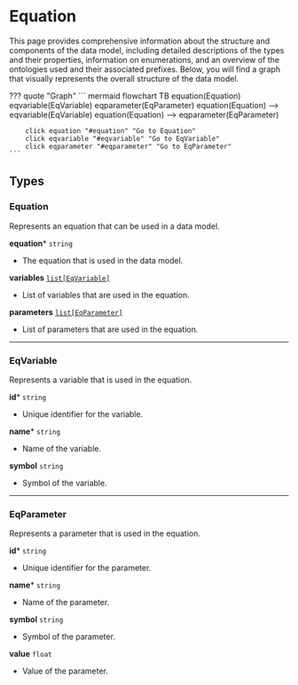 # Equation

This page provides comprehensive information about the structure and components of the data model, including detailed descriptions of the types and their properties, information on enumerations, and an overview of the ontologies used and their associated prefixes. Below, you will find a graph that visually represents the overall structure of the data model.

??? quote "Graph"
    ``` mermaid
    flowchart TB
        equation(Equation)
        eqvariable(EqVariable)
        eqparameter(EqParameter)
        equation(Equation) --> eqvariable(EqVariable)
        equation(Equation) --> eqparameter(EqParameter)

        click equation "#equation" "Go to Equation"
        click eqvariable "#eqvariable" "Go to EqVariable"
        click eqparameter "#eqparameter" "Go to EqParameter"
    ```


## Types


### Equation
Represents an equation that can be used in a data model.

__equation__* `string`

- The equation that is used in the data model.


__variables__ [`list[EqVariable]`](#eqvariable)

- List of variables that are used in the equation.


__parameters__ [`list[EqParameter]`](#eqparameter)

- List of parameters that are used in the equation.


------

### EqVariable
Represents a variable that is used in the equation.

__id__* `string`

- Unique identifier for the variable.


__name__* `string`

- Name of the variable.


__symbol__ `string`

- Symbol of the variable.


------

### EqParameter
Represents a parameter that is used in the equation.

__id__* `string`

- Unique identifier for the parameter.


__name__* `string`

- Name of the parameter.


__symbol__ `string`

- Symbol of the parameter.


__value__ `float`

- Value of the parameter.